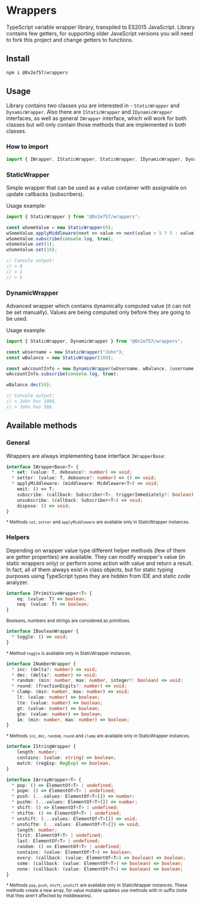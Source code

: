 # Wrappers

TypeScript variable wrapper library, transpiled to ES2015 JavaScript. Library contains few getters, for supporting older JavaScript versions you will need to fork this project and change getters to functions.

## Install

```bash
npm i @0x2e757/wrappers
```

## Usage

Library contains two classes you are interested in - `StaticWrapper` and `DynamicWrapper`. Also there are `IStaticWrapper` and `IDynamicWrapper` interfaces, as well as general `IWrapper` interface, which will work for both classes but will only contain those methods that are implemented in both classes.

### How to import

```typescript
import { IWrapper, IStaticWrapper, StaticWrapper, IDynamicWrapper, DynamicWrapper } from "@0x2e757/wrappers";
```

### StaticWrapper

Simple wrapper that can be used as a value container with assignable on update callbacks (subscribers).

Usage example:
```typescript
import { StaticWrapper } from "@0x2e757/wrappers";

const wSomeValue = new StaticWrapper(0);
wSomeValue.applyMiddleware(next => value => next(value > 5 ? 5 : value));
wSomeValue.subscribe(console.log, true);
wSomeValue.set(1);
wSomeValue.set(10);

// Console output:
// > 0
// > 1
// > 5
```

### DynamicWrapper

Advanced wrapper which contains dynamically computed value (it can not be set manually). Values are being computed only before they are going to be used.

Usage example:
```typescript
import { StaticWrapper, DynamicWrapper } from "@0x2e757/wrappers";

const wUsername = new StaticWrapper("John");
const wBalance = new StaticWrapper(100);

const wAccountInfo = new DynamicWrapper(wUsername, wBalance, (username, balance) => `${username} has ${balance}$.`);
wAccountInfo.subscribe(console.log, true);

wBalance.dec(50);

// Console output:
// > John has 100$.
// > John has 50$.
```

## Available methods

### General

Wrappers are always implementing base interface `IWrapperBase`:

```typescript
interface IWrapperBase<T> {
  * set: (value: T, debounce?: number) => void;
  * setter: (value: T, debounce?: number) => () => void;
  * applyMiddleware: (middleware: Middleware<T>) => void;
    emit: () => T;
    subscribe: (callback: Subscriber<T>, triggerImmediately?: boolean) => void;
    unsubscribe: (callback: Subscriber<T>) => void;
    dispose: () => void;
}
```
<sub>\* Methods `set`, `setter` and `applyMiddleware` are available only in StaticWrapper instances.</sub>

### Helpers

Depending on wrapper value type different helper methods (few of them are getter properties) are available. They can modify wrapper's value (in static wrappers only) or perform some action with value and return a result. In fact, all of them always exist in class objects, but for static typing purposes using TypeScript types they are hidden from IDE and static code analyzer.

```typescript
interface IPrimitiveWrapper<T> {
    eq: (value: T) => boolean;
    neq: (value: T) => boolean;
}
```
<sub>Booleans, numbers and strings are considered as primitives.</sub>

```typescript
interface IBooleanWrapper {
  * toggle: () => void;
}
```
<sub>\* Method `toggle` is available only in StaticWrapper instances.</sub>

```typescript
interface INumberWrapper {
  * inc: (delta?: number) => void;
  * dec: (delta?: number) => void;
  * random: (min: number, max: number, integer?: boolean) => void;
  * round: (fractionDigits?: number) => void;
  * clamp: (min: number, max: number) => void;
    lt: (value: number) => boolean;
    lte: (value: number) => boolean;
    gt: (value: number) => boolean;
    gte: (value: number) => boolean;
    in: (min: number, max: number) => boolean;
}
```
<sub>\* Methods `inc`, `dec`, `random`, `round` and `clamp` are available only in StaticWrapper instances.</sub>

```typescript
interface IStringWrapper {
    length: number;
    contains: (value: string) => boolean;
    match: (regExp: RegExp) => boolean;
}
```

```typescript
interface IArrayWrapper<T> {
  * pop: () => ElementOf<T> | undefined;
  * popm: () => ElementOf<T> | undefined;
  * push: (...values: ElementOf<T>[]) => number;
  * pushm: (...values: ElementOf<T>[]) => number;
  * shift: () => ElementOf<T> | undefined;
  * shiftm: () => ElementOf<T> | undefined;
  * unshift: (...values: ElementOf<T>[]) => void;
  * unshiftm: (...values: ElementOf<T>[]) => void;
    length: number;
    first: ElementOf<T> | undefined;
    last: ElementOf<T> | undefined;
    random: () => ElementOf<T> | undefined;
    contains: (value: ElementOf<T>) => boolean;
    every: (callback: (value: ElementOf<T>) => boolean) => boolean;
    some: (callback: (value: ElementOf<T>) => boolean) => boolean;
    none: (callback: (value: ElementOf<T>) => boolean) => boolean;
}
```
<sub>\* Methods `pop`, `push`, `shift`, `unshift` are available only in StaticWrapper instances. These methods create a new array, for value mutable updates use methods with m suffix (note that they aren't affected by middlewares).</sub>
